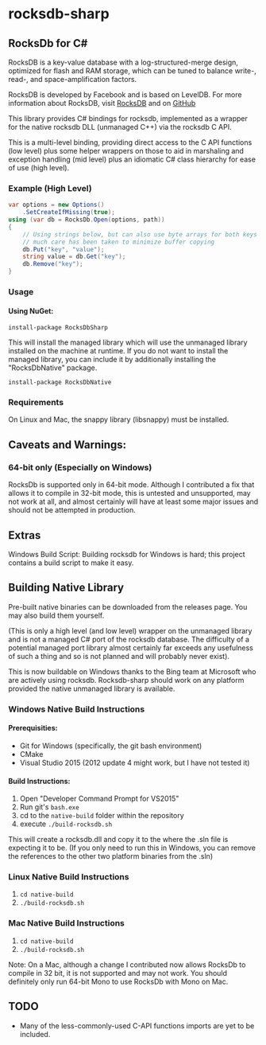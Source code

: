 # rocksdb-sharp

## RocksDb for C# #
RocksDB is a key-value database with a log-structured-merge design, optimized for flash and RAM storage,
which can be tuned to balance write-, read-, and space-amplification factors.

RocksDB is developed by Facebook and is based on LevelDB.
For more information about RocksDB, visit [RocksDB](http://rocksdb.org/) and on [GitHub](https://github.com/facebook/rocksdb)

This library provides C# bindings for rocksdb, implemented as a wrapper for the native rocksdb DLL (unmanaged C++) via the rocksdb C API.

This is a multi-level binding, 
providing direct access to the C API functions (low level) 
plus some helper wrappers on those to aid in marshaling and exception handling (mid level) 
plus an idiomatic C# class hierarchy for ease of use (high level).

### Example (High Level)

```csharp
var options = new Options()
    .SetCreateIfMissing(true);
using (var db = RocksDb.Open(options, path))
{
    // Using strings below, but can also use byte arrays for both keys and values
	// much care has been taken to minimize buffer copying
    db.Put("key", "value");
    string value = db.Get("key");
    db.Remove("key");
}
```
### Usage

#### Using NuGet:

```
install-package RocksDbSharp
```

This will install the managed library which will use the unmanaged library installed on
the machine at runtime.  If you do not want to install the managed library, you can
include it by additionally installing the "RocksDbNative" package.

```
install-package RocksDbNative
```

### Requirements

On Linux and Mac, the snappy library (libsnappy) must be installed.

## Caveats and Warnings:

### 64-bit only (Especially on Windows)
RocksDb is supported only in 64-bit mode. Although I contributed a fix that allows it to compile in 32-bit mode, this is untested and unsupported, may not work at all, and almost certainly will have at least some major issues and should not be attempted in production.

## Extras

Windows Build Script: Building rocksdb for Windows is hard; this project contains a build script to make it easy.

## Building Native Library

Pre-built native binaries can be downloaded from the releases page.  You may also build them yourself.

(This is only a high level (and low level) wrapper on the unmanaged library and is not a managed C# port of the rocksdb database. The difficulty of a potential managed port library almost certainly far exceeds any usefulness of such a thing and so is not planned and will probably never exist).

This is now buildable on Windows thanks to the Bing team at Microsoft who are actively using rocksdb.  Rocksdb-sharp should work on any platform provided the native unmanaged library is available.

### Windows Native Build Instructions

#### Prerequisities:
* Git for Windows (specifically, the git bash environment)
* CMake
* Visual Studio 2015 (2012 update 4 might work, but I have not tested it)

#### Build Instructions:
1. Open "Developer Command Prompt for VS2015"
2. Run git's ```bash.exe```
3. cd to the ```native-build``` folder within the repository
4. execute ```./build-rocksdb.sh```

This will create a rocksdb.dll and copy it to the where the .sln file is expecting it to be.  (If you only need to run this in Windows, you can remove the references to the other two platform binaries from the .sln)

### Linux Native Build Instructions

1. ```cd native-build```
2. ```./build-rocksdb.sh```

### Mac Native Build Instructions

1. ```cd native-build```
2. ```./build-rocksdb.sh```

Note: On a Mac, although a change I contributed now allows RocksDb to compile in 32 bit, it is not supported and may not work.  You should definitely only run 64-bit Mono to use RocksDb with Mono on Mac.

## TODO

  * Many of the less-commonly-used C-API functions imports are yet to be included.
  
